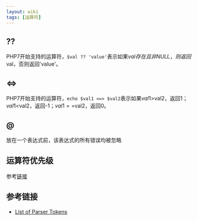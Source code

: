 ```yaml
---
layout: wiki
tags: [运算符]
---
```


## ??

PHP7开始支持的运算符，`$val ?? 'value'`表示如果$val存在且非NULL，则返回$val，否则返回'value'。

## <=>

PHP7开始支持的运算符，`echo $val1 <=> $val2`表示如果$val1>$val2，返回1；$val1<$val2，返回-1；$val1==$val2，返回0。

## @

放在一个表达式前，该表达式的所有错误均被忽略

## 运算符优先级

参考[链接](http://php.net/manual/zh/language.operators.precedence.php)

## 参考链接

* [List of Parser Tokens](http://php.net/manual/en/tokens.php)